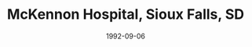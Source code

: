 ---
title: "McKennon Hospital, Sioux Falls, SD"
project_id: 
date: 1992-09-06
conference_id: ""
presenters:
   - peter_bandettini
summary: "McKennon Hospital, Sioux Falls, SD"
file: /assets/presentations/
filename: 
layout: presentation
---